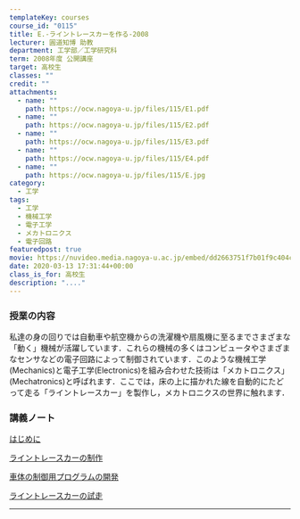 ```yaml
---
templateKey: courses
course_id: "0115"
title: E.-ライントレースカーを作る-2008
lecturer: 圓道知博 助教
department: 工学部／工学研究科
term: 2008年度 公開講座
target: 高校生
classes: ""
credit: ""
attachments:
  - name: ""
    path: https://ocw.nagoya-u.jp/files/115/E1.pdf
  - name: ""
    path: https://ocw.nagoya-u.jp/files/115/E2.pdf
  - name: ""
    path: https://ocw.nagoya-u.jp/files/115/E3.pdf
  - name: ""
    path: https://ocw.nagoya-u.jp/files/115/E4.pdf
  - name: ""
    path: https://ocw.nagoya-u.jp/files/115/E.jpg
category:
  - 工学
tags:
  - 工学
  - 機械工学
  - 電子工学
  - メカトロニクス
  - 電子回路
featuredpost: true
movie: https://nuvideo.media.nagoya-u.ac.jp/embed/dd2663751f7b01f9c404c9fd4f5ebdeac3f0f60e
date: 2020-03-13 17:31:44+00:00
class_is_for: 高校生
description: "...."
---
```


### 授業の内容

私達の身の回りでは自動車や航空機からの洗濯機や扇風機に至るまでさまざまな「動く」機械が活躍しています．これらの機械の多くはコンピュータやさまざまなセンサなどの電子回路によって制御されています．このような機械工学(Mechanics)と電子工学(Electronics)を組み合わせた技術は「メカトロニクス」(Mechatronics)と呼ばれます．ここでは，床の上に描かれた線を自動的にたどって走る「ライントレースカー」を製作し，メカトロニクスの世界に触れます．

### 講義ノート

[はじめに](https://ocw.nagoya-u.jp/files/115/E1.pdf)

[ライントレースカーの制作](https://ocw.nagoya-u.jp/files/115/E2.pdf)

[車体の制御用プログラムの開発](https://ocw.nagoya-u.jp/files/115/E3.pdf)

[ライントレースカーの試走](https://ocw.nagoya-u.jp/files/115/E4.pdf)

---

